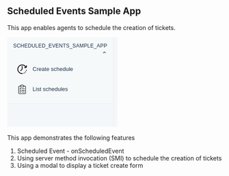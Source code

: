 ## Scheduled Events Sample App

This app enables agents to schedule the creation of tickets.

![](screenshots/appView.png)

This app demonstrates the following features

1. Scheduled Event - onScheduledEvent
2. Using server method invocation (SMI) to schedule the creation of tickets
3. Using a modal to display a ticket create form
